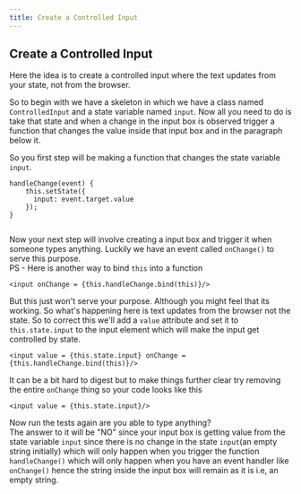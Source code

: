 ```yaml
---
title: Create a Controlled Input
---
```

## Create a Controlled Input

Here the idea is to create a controlled input where the text updates from your state, not from the browser.

So to begin with we have a skeleton in which we have a class named `ControlledInput` and a state variable named `input`. Now all you need to do is take that state and when a change in the input box is observed trigger a function that changes the value inside that input box and in the paragraph below it.

So you first step will be making a function that changes the state variable `input`.
```
handleChange(event) {
    this.setState({
      input: event.target.value
    });
}
  
```
Now your next step will involve creating a input box and trigger it when someone types anything. Luckily we have an event called `onChange()` to serve this purpose. <br>
PS - Here is another way to bind `this` into a function 
```
<input onChange = {this.handleChange.bind(this)}/>
```
But this just won't serve your purpose. Although you might feel that its working. So what's happening here is text updates from the browser not the state. So to correct this we'll add a `value` attribute and set it to `this.state.input` to the input element which will make the input get controlled by state.

```
<input value = {this.state.input} onChange = {this.handleChange.bind(this)}/>
```

It can be a bit hard to digest but to make things further clear try removing the entire `onChange` thing so your code looks like this
```
<input value = {this.state.input}/>
```
Now run the tests again are you able to type anything? <br>
The answer to it will be "NO" since your input box is getting value from the state variable `input` since there is no change in the state `input`(an empty string initially) which will only happen when you trigger the function `handleChange()` which will only happen when you have an event handler like `onChange()` hence the string inside the input box will remain as it is i.e, an empty string.
